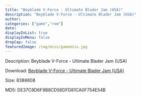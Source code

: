 ```yaml
---
title: "Beyblade V-Force - Ultimate Blader Jam (USA)"
description: "Beyblade V-Force - Ultimate Blader Jam (USA)"
author: 
categories: ["game","rom"]
date: 
displayInList: true
displayInMenu: false
dropCap: false
featuredImage: /img/miss/gamemiss.jpg
---
```


Description: Beyblade V-Force - Ultimate Blader Jam (USA)

Download: <a style="text-decoration:underline;" href="https://mega.nz/#!aXIGQIhZ!ZFAUPhv-0EjJjSg4qFXFEBOiV-ToJU81SGdnQZhR6lw" target = "_blank" rel = "nofollow" > Beyblade V-Force - Ultimate Blader Jam (USA)</a>

Size: 8388608

MD5: DE37C8D6F9B8CD56DFD81CA0F754E54B

